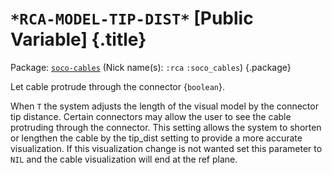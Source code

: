 # `*RCA-MODEL-TIP-DIST*` [Public Variable] {.title}

Package: [`soco-cables`](SOCO-CABLES.pkg.md) (Nick name(s): `:rca` `:soco_cables`) {.package}

Let cable protrude through the connector {`boolean`}.

When `T` the system adjusts the length of the visual model by the connector tip distance.
Certain connectors may allow the user to see the cable protruding through the
connector. This setting allows the system to shorten or lengthen the cable by
the tip_dist setting to provide a more accurate visualization. If this
visualization change is not wanted set this parameter to `NIL` and the
cable visualization will end at the ref plane.

